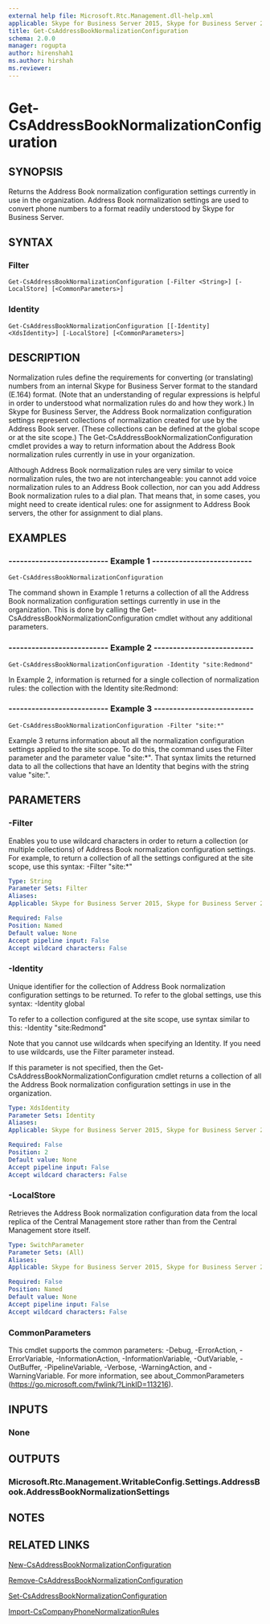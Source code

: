 ```yaml
---
external help file: Microsoft.Rtc.Management.dll-help.xml
applicable: Skype for Business Server 2015, Skype for Business Server 2019
title: Get-CsAddressBookNormalizationConfiguration
schema: 2.0.0
manager: rogupta
author: hirenshah1
ms.author: hirshah
ms.reviewer:
---
```


# Get-CsAddressBookNormalizationConfiguration

## SYNOPSIS
Returns the Address Book normalization configuration settings currently in use in the organization.
Address Book normalization settings are used to convert phone numbers to a format readily understood by Skype for Business Server.

## SYNTAX

### Filter
```
Get-CsAddressBookNormalizationConfiguration [-Filter <String>] [-LocalStore] [<CommonParameters>]
```

### Identity
```
Get-CsAddressBookNormalizationConfiguration [[-Identity] <XdsIdentity>] [-LocalStore] [<CommonParameters>]
```

## DESCRIPTION
Normalization rules define the requirements for converting (or translating) numbers from an internal Skype for Business Server format to the standard (E.164) format.
(Note that an understanding of regular expressions is helpful in order to understood what normalization rules do and how they work.) In Skype for Business Server, the Address Book normalization configuration settings represent collections of normalization created for use by the Address Book server.
(These collections can be defined at the global scope or at the site scope.) The Get-CsAddressBookNormalizationConfiguration cmdlet provides a way to return information about the Address Book normalization rules currently in use in your organization.

Although Address Book normalization rules are very similar to voice normalization rules, the two are not interchangeable: you cannot add voice normalization rules to an Address Book collection, nor can you add Address Book normalization rules to a dial plan.
That means that, in some cases, you might need to create identical rules: one for assignment to Address Book servers, the other for assignment to dial plans.


## EXAMPLES

### -------------------------- Example 1 --------------------------
```
Get-CsAddressBookNormalizationConfiguration
```

The command shown in Example 1 returns a collection of all the Address Book normalization configuration settings currently in use in the organization.
This is done by calling the Get-CsAddressBookNormalizationConfiguration cmdlet without any additional parameters.

### -------------------------- Example 2 --------------------------
```
Get-CsAddressBookNormalizationConfiguration -Identity "site:Redmond"
```

In Example 2, information is returned for a single collection of normalization rules: the collection with the Identity site:Redmond:



### -------------------------- Example 3 --------------------------
```
Get-CsAddressBookNormalizationConfiguration -Filter "site:*"
```

Example 3 returns information about all the normalization configuration settings applied to the site scope.
To do this, the command uses the Filter parameter and the parameter value "site:*".
That syntax limits the returned data to all the collections that have an Identity that begins with the string value "site:".


## PARAMETERS

### -Filter
Enables you to use wildcard characters in order to return a collection (or multiple collections) of Address Book normalization configuration settings.
For example, to return a collection of all the settings configured at the site scope, use this syntax: -Filter "site:*"

```yaml
Type: String
Parameter Sets: Filter
Aliases: 
Applicable: Skype for Business Server 2015, Skype for Business Server 2019

Required: False
Position: Named
Default value: None
Accept pipeline input: False
Accept wildcard characters: False
```

### -Identity
Unique identifier for the collection of Address Book normalization configuration settings to be returned.
To refer to the global settings, use this syntax: -Identity global

To refer to a collection configured at the site scope, use syntax similar to this: -Identity "site:Redmond"

Note that you cannot use wildcards when specifying an Identity.
If you need to use wildcards, use the Filter parameter instead.

If this parameter is not specified, then the Get-CsAddressBookNormalizationConfiguration cmdlet returns a collection of all the Address Book normalization configuration settings in use in the organization.

```yaml
Type: XdsIdentity
Parameter Sets: Identity
Aliases: 
Applicable: Skype for Business Server 2015, Skype for Business Server 2019

Required: False
Position: 2
Default value: None
Accept pipeline input: False
Accept wildcard characters: False
```

### -LocalStore
Retrieves the Address Book normalization configuration data from the local replica of the Central Management store rather than from the Central Management store itself.

```yaml
Type: SwitchParameter
Parameter Sets: (All)
Aliases: 
Applicable: Skype for Business Server 2015, Skype for Business Server 2019

Required: False
Position: Named
Default value: None
Accept pipeline input: False
Accept wildcard characters: False
```

### CommonParameters
This cmdlet supports the common parameters: -Debug, -ErrorAction, -ErrorVariable, -InformationAction, -InformationVariable, -OutVariable, -OutBuffer, -PipelineVariable, -Verbose, -WarningAction, and -WarningVariable. For more information, see about_CommonParameters (https://go.microsoft.com/fwlink/?LinkID=113216).


## INPUTS

### None


## OUTPUTS

### Microsoft.Rtc.Management.WritableConfig.Settings.AddressBook.AddressBookNormalizationSettings


## NOTES


## RELATED LINKS

[New-CsAddressBookNormalizationConfiguration](New-CsAddressBookNormalizationConfiguration.md)

[Remove-CsAddressBookNormalizationConfiguration](Remove-CsAddressBookNormalizationConfiguration.md)

[Set-CsAddressBookNormalizationConfiguration](Set-CsAddressBookNormalizationConfiguration.md)

[Import-CsCompanyPhoneNormalizationRules](Import-CsCompanyPhoneNormalizationRules.md)

